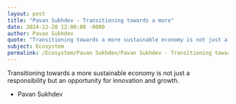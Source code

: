 ```yaml
---
layout: post
title: "Pavan Sukhdev - Transitioning towards a more"
date: 2024-12-28 12:00:00 -0000
author: Pavan Sukhdev
quote: "Transitioning towards a more sustainable economy is not just a responsibility but an opportunity for innovation and growth."
subject: Ecosystem
permalink: /Ecosystem/Pavan Sukhdev/Pavan Sukhdev - Transitioning towards a more
---
```


Transitioning towards a more sustainable economy is not just a responsibility but an opportunity for innovation and growth.

- Pavan Sukhdev
